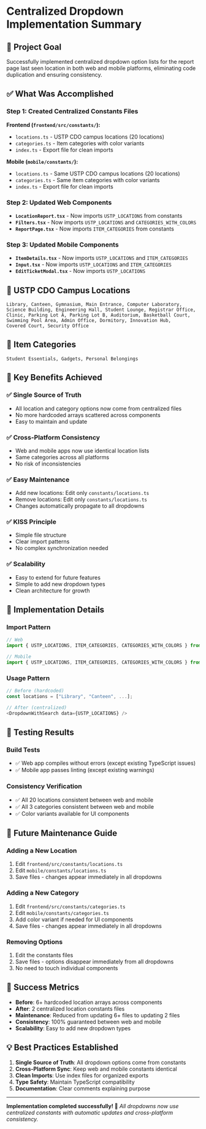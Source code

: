# Centralized Dropdown Implementation Summary

## 🎯 **Project Goal**
Successfully implemented centralized dropdown option lists for the report page last seen location in both web and mobile platforms, eliminating code duplication and ensuring consistency.

## ✅ **What Was Accomplished**

### **Step 1: Created Centralized Constants Files**

**Frontend (`frontend/src/constants/`):**
- `locations.ts` - USTP CDO campus locations (20 locations)
- `categories.ts` - Item categories with color variants
- `index.ts` - Export file for clean imports

**Mobile (`mobile/constants/`):**
- `locations.ts` - Same USTP CDO campus locations (20 locations)
- `categories.ts` - Same item categories with color variants
- `index.ts` - Export file for clean imports

### **Step 2: Updated Web Components**
- **`LocationReport.tsx`** - Now imports `USTP_LOCATIONS` from constants
- **`Filters.tsx`** - Now imports `USTP_LOCATIONS` and `CATEGORIES_WITH_COLORS`
- **`ReportPage.tsx`** - Now imports `ITEM_CATEGORIES` from constants

### **Step 3: Updated Mobile Components**
- **`ItemDetails.tsx`** - Now imports `USTP_LOCATIONS` and `ITEM_CATEGORIES`
- **`Input.tsx`** - Now imports `USTP_LOCATIONS` and `ITEM_CATEGORIES`
- **`EditTicketModal.tsx`** - Now imports `USTP_LOCATIONS`

## 📍 **USTP CDO Campus Locations**
```
Library, Canteen, Gymnasium, Main Entrance, Computer Laboratory,
Science Building, Engineering Hall, Student Lounge, Registrar Office,
Clinic, Parking Lot A, Parking Lot B, Auditorium, Basketball Court,
Swimming Pool Area, Admin Office, Dormitory, Innovation Hub,
Covered Court, Security Office
```

## 📂 **Item Categories**
```
Student Essentials, Gadgets, Personal Belongings
```

## 🚀 **Key Benefits Achieved**

### **✅ Single Source of Truth**
- All location and category options now come from centralized files
- No more hardcoded arrays scattered across components
- Easy to maintain and update

### **✅ Cross-Platform Consistency**
- Web and mobile apps now use identical location lists
- Same categories across all platforms
- No risk of inconsistencies

### **✅ Easy Maintenance**
- Add new locations: Edit only `constants/locations.ts`
- Remove locations: Edit only `constants/locations.ts`
- Changes automatically propagate to all dropdowns

### **✅ KISS Principle**
- Simple file structure
- Clear import patterns
- No complex synchronization needed

### **✅ Scalability**
- Easy to extend for future features
- Simple to add new dropdown types
- Clean architecture for growth

## 🔧 **Implementation Details**

### **Import Pattern**
```typescript
// Web
import { USTP_LOCATIONS, ITEM_CATEGORIES, CATEGORIES_WITH_COLORS } from "@/constants";

// Mobile
import { USTP_LOCATIONS, ITEM_CATEGORIES, CATEGORIES_WITH_COLORS } from "../../constants";
```

### **Usage Pattern**
```typescript
// Before (hardcoded)
const locations = ["Library", "Canteen", ...];

// After (centralized)
<DropdownWithSearch data={USTP_LOCATIONS} />
```

## 🧪 **Testing Results**

### **Build Tests**
- ✅ Web app compiles without errors (except existing TypeScript issues)
- ✅ Mobile app passes linting (except existing warnings)

### **Consistency Verification**
- ✅ All 20 locations consistent between web and mobile
- ✅ All 3 categories consistent between web and mobile
- ✅ Color variants available for UI components

## 📝 **Future Maintenance Guide**

### **Adding a New Location**
1. Edit `frontend/src/constants/locations.ts`
2. Edit `mobile/constants/locations.ts`
3. Save files - changes appear immediately in all dropdowns

### **Adding a New Category**
1. Edit `frontend/src/constants/categories.ts`
2. Edit `mobile/constants/categories.ts`
3. Add color variant if needed for UI components
4. Save files - changes appear immediately in all dropdowns

### **Removing Options**
1. Edit the constants files
2. Save files - options disappear immediately from all dropdowns
3. No need to touch individual components

## 🎉 **Success Metrics**

- **Before**: 6+ hardcoded location arrays across components
- **After**: 2 centralized location constants files
- **Maintenance**: Reduced from updating 6+ files to updating 2 files
- **Consistency**: 100% guaranteed between web and mobile
- **Scalability**: Easy to add new dropdown types

## 💡 **Best Practices Established**

1. **Single Source of Truth**: All dropdown options come from constants
2. **Cross-Platform Sync**: Keep web and mobile constants identical
3. **Clean Imports**: Use index files for organized exports
4. **Type Safety**: Maintain TypeScript compatibility
5. **Documentation**: Clear comments explaining purpose

---

**Implementation completed successfully! 🎯**
*All dropdowns now use centralized constants with automatic updates and cross-platform consistency.*
